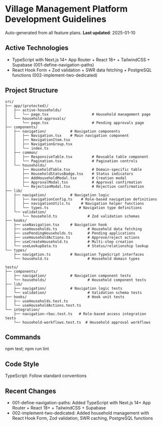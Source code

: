 # Village Management Platform Development Guidelines

Auto-generated from all feature plans. **Last updated**: 2025-01-10

## Active Technologies
- TypeScript with Next.js 14+ App Router + React 18+ + TailwindCSS + Supabase (001-define-navigation-paths)
- React Hook Form + Zod validation + SWR data fetching + PostgreSQL functions (002-implement-two-dedicated)

## Project Structure
```
src/
├── app/(protected)/
│   ├── active-households/
│   │   └── page.tsx                    # Household management page
│   └── household-approvals/
│       └── page.tsx                    # Pending approvals page
├── components/
│   ├── navigation/           # Navigation components
│   │   ├── Navigation.tsx    # Main navigation component
│   │   ├── NavigationItem.tsx
│   │   ├── NavigationGroup.tsx
│   │   └── index.ts
│   ├── common/
│   │   ├── ResponsiveTable.tsx         # Reusable table component
│   │   └── Pagination.tsx              # Pagination controls
│   └── households/
│       ├── HouseholdTable.tsx          # Domain-specific table
│       ├── HouseholdStatusBadge.tsx    # Status indicators
│       ├── AddHouseholdModal.tsx       # Creation modal
│       ├── ApprovalModal.tsx           # Approval confirmation
│       └── RejectionModal.tsx          # Rejection confirmation
├── lib/
│   ├── navigation/           # Navigation logic
│   │   ├── navigationConfig.ts    # Role-based navigation definitions
│   │   ├── navigationUtils.ts     # Navigation helper functions
│   │   └── types.ts              # Navigation type definitions
│   └── validation/
│       └── household.ts              # Zod validation schemas
├── hooks/
│   ├── useNavigation.tsx     # Navigation hook
│   ├── useHouseholds.ts              # Household data fetching
│   ├── usePendingHouseholds.ts       # Pending applications
│   ├── useHouseholdActions.ts        # Approve/reject actions
│   ├── useCreateHousehold.ts         # Multi-step creation
│   └── useLookupData.ts              # Status/relationship lookup
└── types/
    ├── navigation.ts         # Navigation TypeScript interfaces
    └── household.ts                  # Household domain types

tests/
├── components/
│   ├── navigation/           # Navigation component tests
│   └── households/                   # Household component tests
├── lib/
│   ├── navigation/           # Navigation logic tests
│   └── validation/                   # Validation schema tests
├── hooks/                            # Hook unit tests
│   ├── useHouseholds.test.ts
│   └── useHouseholdActions.test.ts
└── integration/
    ├── navigation-rbac.test.ts   # Role-based access integration tests
    └── household-workflows.test.ts  # Household approval workflows
```

## Commands
npm test; npm run lint

## Code Style
TypeScript: Follow standard conventions

## Recent Changes
- 001-define-navigation-paths: Added TypeScript with Next.js 14+ App Router + React 18+ + TailwindCSS + Supabase
- 002-implement-two-dedicated: Added household management with React Hook Form, Zod validation, SWR caching, PostgreSQL functions

<!-- MANUAL ADDITIONS START -->
<!-- MANUAL ADDITIONS END -->